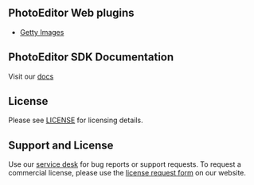 ## PhotoEditor Web plugins

* [Getty Images](https://github.com/imgly/pesdk-web-plugins/tree/main/plugins/getty-images)


## PhotoEditor SDK Documentation
Visit our [docs](https://img.ly/docs/pesdk/)

## License
Please see [LICENSE](https://github.com/imgly/pesdk-web-plugins/tree/main/LICENSE.md) for licensing details.

## Support and License
Use our [service desk](https://support.img.ly) for bug reports or support requests. To request a commercial license, please use the [license request form](https://img.ly/pricing) on our website.
